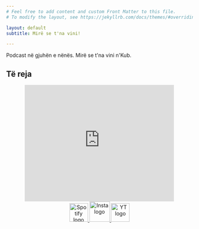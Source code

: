 ```yaml
---
# Feel free to add content and custom Front Matter to this file.
# To modify the layout, see https://jekyllrb.com/docs/themes/#overriding-theme-defaults

layout: default
subtitle: Mirë se t'na vini!

---
```


Podcast në gjuhën e nënës. Mirë se t'na vini n'Kub. 
## Të reja

<center>

<iframe width="80%" height="315" src="https://www.youtube.com/embed/OQGlmLhAoVE" title="YouTube video player" frameborder="0" allow="accelerometer; autoplay; clipboard-write; encrypted-media; gyroscope; picture-in-picture; web-share" allowfullscreen></iframe>
</center>


<center>
<div>
    <a href="https://open.spotify.com/embed/episode/5VdNFXwIC7sL7hGNz4TFPn/video?utm_source=generator"  target="_blank" > <img alt="Spotify logo" src="{{ site.baseurl }}/assets/img/spotifyweb.png" height="50"> </a>
    <a href= "https://www.instagram.com/nkub.podcast/" target="_blank"> <img alt="Insta logo" src="{{ site.baseurl }}/assets/img/instaweb.png" height="55"> </a>
    <a href="https://www.youtube.com/watch?v=OQGlmLhAoVE&t=2s"  target="_blank" > <img alt="YT logo" src="{{ site.baseurl }}/assets/img/ytweb.png" height="50">  </a>


</div>
</center>